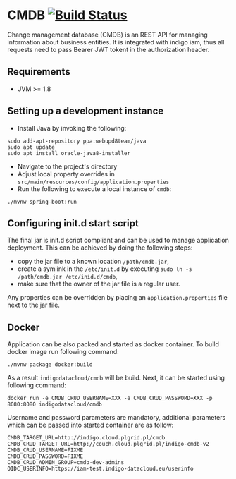# CMDB [![Build Status](https://travis-ci.org/indigo-dc/cmdb.svg?branch=master)](https://travis-ci.org/indigo-dc/cmdb)

Change management database (CMDB) is an REST API for managing information about business entities.
It is integrated with indigo iam, thus all requests need to pass Bearer JWT tokent in the authorization
header.

## Requirements

  - JVM >= 1.8

## Setting up a development instance

* Install Java by invoking the following:

```
sudo add-apt-repository ppa:webupd8team/java
sudo apt update
sudo apt install oracle-java8-installer
```

* Navigate to the project's directory
* Adjust local property overrides in `src/main/resources/config/application.properties`
* Run the following to execute a local instance of `cmdb`:

```
./mvnw spring-boot:run
```

## Configuring init.d start script

The final jar is init.d script compliant and can be used to manage application
deployment. This can be achieved by doing the following steps:

* copy the jar file to a known location `/path/cmdb.jar`,
* create a symlink in the `/etc/init.d` by executing
  `sudo ln -s /path/cmdb.jar /etc/inid.d/cmdb`,
* make sure that the owner of the jar file is a regular user.

Any properties can be overridden by placing an `application.properties`
file next to the jar file.

## Docker

Application can be also packed and started as docker container. To build docker image run following command:

```
./mvnw package docker:build
```

As a result `indigodatacloud/cmdb` will be build. Next, it can be started using following command:

```
docker run -e CMDB_CRUD_USERNAME=XXX -e CMDB_CRUD_PASSWORD=XXX -p 8080:8080 indigodatacloud/cmdb

```

Username and password parameters are mandatory, additional parameters which can be passed into
started container are as follow:

```
CMDB_TARGET_URL=http://indigo.cloud.plgrid.pl/cmdb
CMDB_CRUD_TARGET_URL=http://couch.cloud.plgrid.pl/indigo-cmdb-v2
CMDB_CRUD_USERNAME=FIXME
CMDB_CRUD_PASSWORD=FIXME
CMDB_CRUD_ADMIN_GROUP=cmdb-dev-admins
OIDC_USERINFO=https://iam-test.indigo-datacloud.eu/userinfo
```
